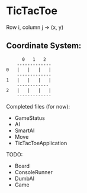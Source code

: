 # TicTacToe

Row i, column j -> (x, y)

## Coordinate System:

          0   1   2
        -------------
    0   |   |   |   |
        -------------
    1   |   |   |   |
        ------------
    2   |   |   |   |
        -------------



Completed files (for now):
- GameStatus
- AI
- SmartAI
- Move
- TicTacToeApplication

TODO:
- Board
- ConsoleRunner
- DumbAI
- Game
